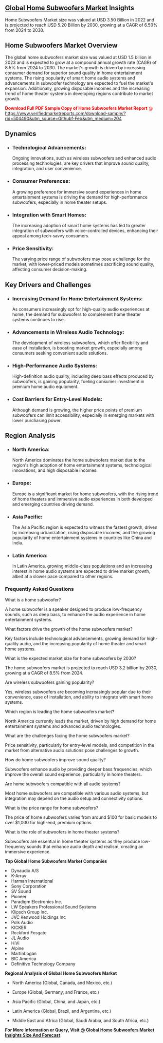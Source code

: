 <h2><a href="https://www.verifiedmarketreports.com/download-sample/?rid=504490&amp;utm_source=Githubf&amp;utm_medium=204" target="_blank">Global Home Subwoofers Market</a> Insights</h2><p>Home Subwoofers Market size was valued at USD 3.50 Billion in 2022 and is projected to reach USD 5.20 Billion by 2030, growing at a CAGR of 6.50% from 2024 to 2030.</p><p> <h2>Home Subwoofers Market Overview</h2> <p>The global home subwoofers market size was valued at USD 1.5 billion in 2023 and is expected to grow at a compound annual growth rate (CAGR) of 8.5% from 2024 to 2030. The market's growth is driven by increasing consumer demand for superior sound quality in home entertainment systems. The rising popularity of smart home audio systems and advancements in subwoofer technology are expected to fuel the market's expansion. Additionally, growing disposable incomes and the increasing trend of home theater systems in developing regions contribute to market growth.</p> <p><p><span class=""><span style="color: #ff0000;"><strong>Download Full PDF Sample Copy of Home Subwoofers Market Report</strong> @ </span><a href="https://www.verifiedmarketreports.com/download-sample/?rid=504490&amp;utm_source=Githubf-Feb&amp;utm_medium=204" target="_blank">https://www.verifiedmarketreports.com/download-sample/?rid=504490&amp;utm_source=Githubf-Feb&amp;utm_medium=204</a></span></p></p> <h2>Dynamics</h2> <ul> <li><h3>Technological Advancements:</h3> Ongoing innovations, such as wireless subwoofers and enhanced audio processing technologies, are key drivers that improve sound quality, integration, and user convenience.</li> <li><h3>Consumer Preferences:</h3> A growing preference for immersive sound experiences in home entertainment systems is driving the demand for high-performance subwoofers, especially in home theater setups.</li> <li><h3>Integration with Smart Homes:</h3> The increasing adoption of smart home systems has led to greater integration of subwoofers with voice-controlled devices, enhancing their appeal among tech-savvy consumers.</li> <li><h3>Price Sensitivity:</h3> The varying price range of subwoofers may pose a challenge for the market, with lower-priced models sometimes sacrificing sound quality, affecting consumer decision-making.</li> </ul> <h2>Key Drivers and Challenges</h2> <ul> <li><h3>Increasing Demand for Home Entertainment Systems:</h3> As consumers increasingly opt for high-quality audio experiences at home, the demand for subwoofers to complement home theater systems continues to rise.</li> <li><h3>Advancements in Wireless Audio Technology:</h3> The development of wireless subwoofers, which offer flexibility and ease of installation, is boosting market growth, especially among consumers seeking convenient audio solutions.</li> <li><h3>High-Performance Audio Systems:</h3> High-definition audio quality, including deep bass effects produced by subwoofers, is gaining popularity, fueling consumer investment in premium home audio equipment.</li> <li><h3>Cost Barriers for Entry-Level Models:</h3> Although demand is growing, the higher price points of premium subwoofers can limit accessibility, especially in emerging markets with lower purchasing power.</li> </ul> <h2>Region Analysis</h2> <ul> <li><h3>North America:</h3> North America dominates the home subwoofers market due to the region's high adoption of home entertainment systems, technological innovations, and high disposable incomes.</li> <li><h3>Europe:</h3> Europe is a significant market for home subwoofers, with the rising trend of home theaters and immersive audio experiences in both developed and emerging countries driving demand.</li> <li><h3>Asia Pacific:</h3> The Asia Pacific region is expected to witness the fastest growth, driven by increasing urbanization, rising disposable incomes, and the growing popularity of home entertainment systems in countries like China and India.</li> <li><h3>Latin America:</h3> In Latin America, growing middle-class populations and an increasing interest in home audio systems are expected to drive market growth, albeit at a slower pace compared to other regions.</li> </ul> <h3>Frequently Asked Questions</h3> <p>What is a home subwoofer?</p> <p>A home subwoofer is a speaker designed to produce low-frequency sounds, such as deep bass, to enhance the audio experience in home entertainment systems.</p> <p>What factors drive the growth of the home subwoofers market?</p> <p>Key factors include technological advancements, growing demand for high-quality audio, and the increasing popularity of home theater and smart home systems.</p> <p>What is the expected market size for home subwoofers by 2030?</p> <p>The home subwoofers market is projected to reach USD 3.2 billion by 2030, growing at a CAGR of 8.5% from 2024.</p> <p>Are wireless subwoofers gaining popularity?</p> <p>Yes, wireless subwoofers are becoming increasingly popular due to their convenience, ease of installation, and ability to integrate with smart home systems.</p> <p>Which region is leading the home subwoofers market?</p> <p>North America currently leads the market, driven by high demand for home entertainment systems and advanced audio technologies.</p> <p>What are the challenges facing the home subwoofers market?</p> <p>Price sensitivity, particularly for entry-level models, and competition in the market from alternative audio solutions pose challenges to growth.</p> <p>How do home subwoofers improve sound quality?</p> <p>Subwoofers enhance audio by providing deeper bass frequencies, which improve the overall sound experience, particularly in home theaters.</p> <p>Are home subwoofers compatible with all audio systems?</p> <p>Most home subwoofers are compatible with various audio systems, but integration may depend on the audio setup and connectivity options.</p> <p>What is the price range for home subwoofers?</p> <p>The price of home subwoofers varies from around $100 for basic models to over $1,000 for high-end, premium options.</p> <p>What is the role of subwoofers in home theater systems?</p> <p>Subwoofers are essential in home theater systems as they produce low-frequency sounds that enhance audio depth and realism, creating an immersive experience.</p> </p><p><strong>Top Global Home Subwoofers Market Companies</strong></p><div data-test-id=""><p><li>Dynaudio A/S</li><li> K-Array</li><li> Harman International</li><li> Sony Corporation</li><li> SV Sound</li><li> Pioneer</li><li> Paradigm Electronics Inc.</li><li> LW Speakers Professional Sound Systems</li><li> Klipsch Group Inc.</li><li> JVC Kenwood Holdings Inc</li><li> Polk Audio</li><li> KICKER</li><li> Rockford Fosgate</li><li> JL Audio</li><li> HiVi</li><li> Alpine</li><li> MartinLogan</li><li> BIC America</li><li> Definitive Technology Company</li></p><div><strong>Regional Analysis of&nbsp;Global Home Subwoofers Market</strong></div><ul><li dir="ltr"><p dir="ltr">North America&nbsp;(Global, Canada, and Mexico, etc.)</p></li><li dir="ltr"><p dir="ltr">Europe (Global, Germany, and France, etc.)</p></li><li dir="ltr"><p dir="ltr">Asia Pacific&nbsp;(Global, China, and Japan, etc.)</p></li><li dir="ltr"><p dir="ltr">Latin America&nbsp;(Global, Brazil, and Argentina, etc.)</p></li><li dir="ltr">Middle East and Africa&nbsp;(Global, Saudi Arabia, and South Africa, etc.)</li></ul><p><strong>For More Information or Query, Visit @&nbsp;</strong><strong><a href="https://www.verifiedmarketreports.com/product/home-subwoofers-market/?utm_source=Githubf&amp;utm_medium=204" target="_blank">Global Home Subwoofers Market Insights Size And Forecast</a></strong></p></div>
